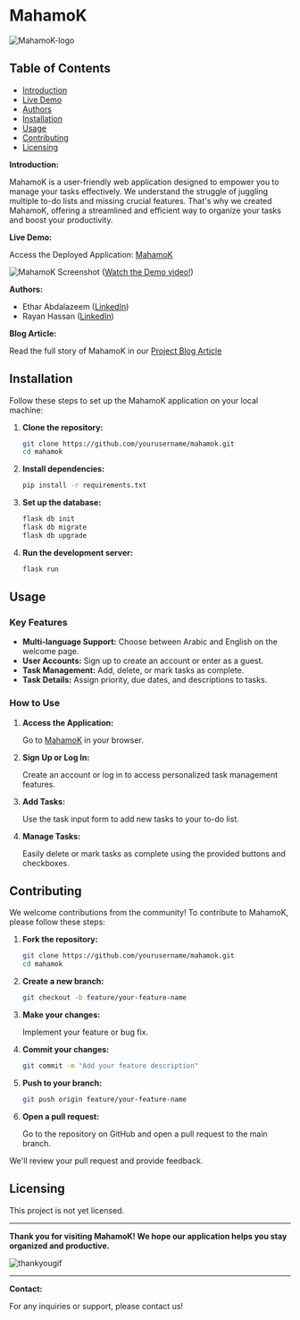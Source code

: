 # MahamoK

![MahamoK-logo](https://github.com/etharabdelazeem/MahamoK/assets/46841582/3a21ca3e-2d36-438f-b4e8-cb0e921de0fe)

## Table of Contents

- [Introduction](#introduction)
- [Live Demo](#live-demo)
- [Authors](#authors)
- [Installation](#installation)
- [Usage](#usage)
- [Contributing](#contributing)
- [Licensing](#licensing)

**Introduction:**

MahamoK is a user-friendly web application designed to empower you to manage your tasks effectively. We understand the struggle of juggling multiple to-do lists and missing crucial features. That's why we created MahamoK, offering a streamlined and efficient way to organize your tasks and boost your productivity.

**Live Demo:**

Access the Deployed Application: [MahamoK](http://3.94.185.63/)

![MahamoK Screenshot](https://github.com/etharabdelazeem/MahamoK/assets/46841582/85e6174e-9611-4478-86ff-d3cbc4685500)
([Watch the Demo video!](https://youtu.be/v6tgjsvaE3w?si=SKajz9ApJs6krTok))

**Authors:**

- Ethar Abdalazeem ([LinkedIn](https://www.linkedin.com/in/etharabdelazeem))
- Rayan Hassan ([LinkedIn](https://www.linkedin.com/in/rayan-khogali-aa485921b/))

**Blog Article:**

Read the full story of MahamoK in our [Project Blog Article](link_to_your_blog_article)

## Installation

Follow these steps to set up the MahamoK application on your local machine:

1. **Clone the repository:**

    ```sh
    git clone https://github.com/yourusername/mahamok.git
    cd mahamok
    ```

2. **Install dependencies:**

    ```sh
    pip install -r requirements.txt
    ```

3. **Set up the database:**

    ```sh
    flask db init
    flask db migrate
    flask db upgrade
    ```

4. **Run the development server:**

    ```sh
    flask run
    ```

## Usage

### Key Features

- **Multi-language Support:** Choose between Arabic and English on the welcome page.
- **User Accounts:** Sign up to create an account or enter as a guest.
- **Task Management:** Add, delete, or mark tasks as complete.
- **Task Details:** Assign priority, due dates, and descriptions to tasks.

### How to Use

1. **Access the Application:**

    Go to [MahamoK](http://3.94.185.63/) in your browser.

2. **Sign Up or Log In:**

    Create an account or log in to access personalized task management features.

3. **Add Tasks:**

    Use the task input form to add new tasks to your to-do list.

4. **Manage Tasks:**

    Easily delete or mark tasks as complete using the provided buttons and checkboxes.

## Contributing

We welcome contributions from the community! To contribute to MahamoK, please follow these steps:

1. **Fork the repository:**

    ```sh
    git clone https://github.com/yourusername/mahamok.git
    cd mahamok
    ```

2. **Create a new branch:**

    ```sh
    git checkout -b feature/your-feature-name
    ```

3. **Make your changes:**

    Implement your feature or bug fix.

4. **Commit your changes:**

    ```sh
    git commit -m "Add your feature description"
    ```

5. **Push to your branch:**

    ```sh
    git push origin feature/your-feature-name
    ```

6. **Open a pull request:**

    Go to the repository on GitHub and open a pull request to the main branch.

We'll review your pull request and provide feedback.

## Licensing

This project is not yet licensed.

---

**Thank you for visiting MahamoK! We hope our application helps you stay organized and productive.**

![thankyougif](https://github.com/etharabdelazeem/MahamoK/assets/46841582/a96ded49-54ea-4714-87d8-6c46902b7a74)

---

**Contact:**

For any inquiries or support, please contact us!

